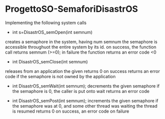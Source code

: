# ProgettoSO-SemaforiDisastrOS
Implementing the following system calls
- int s=DisastrOS_semOpen(int semnum)


creates a semaphore in the system, having num semnum
the semaphore is accessible throughuot the entire system
by its id.
on success, the function call returns semnum (>=0);
in failure the function returns an error code <0
- int DisastrOS_semClose(int semnum)

releases from an application the given
returns 0 on success
returns an error code if the semaphore is not owned by the application
- int DisastrOS_semWait(int semnum);
decrements the given semaphore
if the semaphore is 0, the caller is put onto wait
returns an error code

-  int DisastrOS_semPost(int semnum);
increments the given semaphore
if the semaphore was at 0, and some other thread was waiting
the thread is resumed
returns 0 on success, an error code on failure 
 


